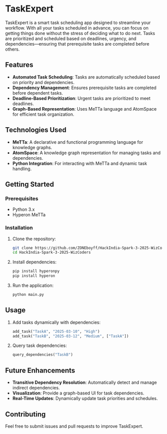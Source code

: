 # TaskExpert

TaskExpert is a smart task scheduling app designed to streamline your workflow. With all your tasks scheduled in advance, you can focus on getting things done without the stress of deciding what to do next. Tasks are prioritized and scheduled based on deadlines, urgency, and dependencies—ensuring that prerequisite tasks are completed before others.

## Features
- **Automated Task Scheduling**: Tasks are automatically scheduled based on priority and dependencies.
- **Dependency Management**: Ensures prerequisite tasks are completed before dependent tasks.
- **Deadline-Based Prioritization**: Urgent tasks are prioritized to meet deadlines.
- **Graph-Based Representation**: Uses MeTTa language and AtomSpace for efficient task organization.

## Technologies Used
- **MeTTa**: A declarative and functional programming language for knowledge graphs.
- **AtomSpace**: A knowledge graph representation for managing tasks and dependencies.
- **Python Integration**: For interacting with MeTTa and dynamic task handling.

## Getting Started
### Prerequisites
- Python 3.x
- Hyperon MeTTa

### Installation
1. Clone the repository:
   ```bash
   git clone https://github.com/ZONEboyff/HackIndia-Spark-3-2025-WizCoders.git
   cd HackIndia-Spark-3-2025-WizCoders
   ```
2. Install dependencies:
   ```bash
   pip install hyperonpy
   pip install hyperon
   ```
3. Run the application:
   ```bash
   python main.py
   ```

## Usage
1. Add tasks dynamically with dependencies:
   ```python
   add_task("TaskA", "2025-03-10", "High")
   add_task("TaskB", "2025-03-12", "Medium", ["TaskA"])
   ```
2. Query task dependencies:
   ```python
   query_dependencies("TaskB")
   ```

## Future Enhancements
- **Transitive Dependency Resolution**: Automatically detect and manage indirect dependencies.
- **Visualization**: Provide a graph-based UI for task dependencies.
- **Real-Time Updates**: Dynamically update task priorities and schedules.

## Contributing
Feel free to submit issues and pull requests to improve TaskExpert.


